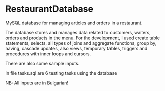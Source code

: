 # RestaurantDatabase

MySQL database for managing articles and orders in a restaurant.

The database stores and manages data related to customers,
waiters, orders and products in the menu.
For the development, I used create table statements, selects, all
types of joins and aggregate functions, group by, having, cascade
updates, also views, temporary tables, triggers and procedures
with inner loops and cursors.

There are also some sample inputs. 

In file tasks.sql are 6 testing tasks using the database 

NB: All inputs are in Bulgarian! 
